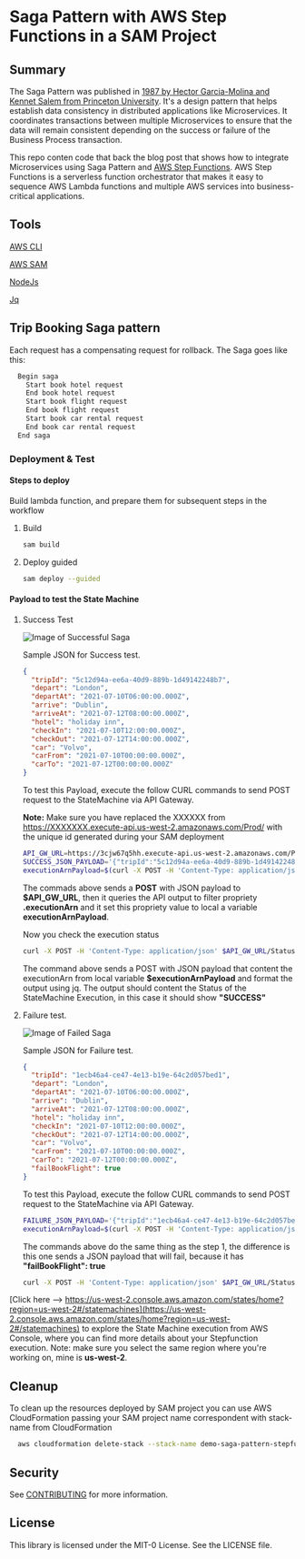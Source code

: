 # Saga Pattern with AWS Step Functions in a SAM Project

## Summary

The Saga Pattern was published in [1987 by Hector Garcia-Molina and Kennet Salem from Princeton University](https://www.cs.princeton.edu/research/techreps/TR-070-87). It's a design pattern that helps establish data consistency in distributed applications like Microservices. It coordinates transactions between multiple Microservices to ensure that the data will remain consistent depending on the success or failure of the Business Process transaction.

This repo conten code that back the blog post that shows how to integrate Microservices using Saga Pattern and [AWS Step Functions](https://aws.amazon.com/step-functions). AWS Step Functions is a serverless function orchestrator that makes it easy to sequence AWS Lambda functions and multiple AWS services into business-critical applications.

## Tools

  [AWS CLI](https://aws.amazon.com/cli/)

  [AWS SAM](https://aws.amazon.com/serverless/sam/)

  [NodeJs](https://nodejs.org/)

  [Jq](https://stedolan.github.io/jq/)

## Trip Booking Saga pattern

Each request has a compensating request for rollback. The Saga goes like this:

```txt
  Begin saga
    Start book hotel request
    End book hotel request
    Start book flight request
    End book flight request
    Start book car rental request
    End book car rental request  
  End saga
```

### Deployment & Test

#### Steps to deploy

Build lambda function, and prepare them for subsequent steps in the workflow
  
1. Build

    ```bash
    sam build
    ```

1. Deploy guided
  
    ```bash
    sam deploy --guided
    ```

#### Payload to test the State Machine

1. Success Test

    ![Image of Successful Saga](docs/StateMachineSuccess.png)

    Sample JSON for Success test.

    ```json
    {
      "tripId": "5c12d94a-ee6a-40d9-889b-1d49142248b7",
      "depart": "London",
      "departAt": "2021-07-10T06:00:00.000Z",
      "arrive": "Dublin",
      "arriveAt": "2021-07-12T08:00:00.000Z",
      "hotel": "holiday inn",
      "checkIn": "2021-07-10T12:00:00.000Z",
      "checkOut": "2021-07-12T14:00:00.000Z",
      "car": "Volvo",
      "carFrom": "2021-07-10T00:00:00.000Z",
      "carTo": "2021-07-12T00:00:00.000Z"
    }
    ```

    To test this Payload, execute the follow CURL commands to send POST request to the StateMachine via API Gateway.

    __Note:__ Make sure you have replaced the XXXXXX from <https://XXXXXXX.execute-api.us-west-2.amazonaws.com/Prod/>  with the unique id generated during your SAM deployment

    ```bash
    API_GW_URL=https://3cjw67q5hh.execute-api.us-west-2.amazonaws.com/Prod/ \
    SUCCESS_JSON_PAYLOAD='{"tripId":"5c12d94a-ee6a-40d9-889b-1d49142248b7","depart":"London","departAt":"2021-07-10T06:00:00.000Z","arrive":"Dublin",   "arriveAt":"2021-07-12T08:00:00.000Z","hotel":"holiday inn","checkIn":"2021-07-10T12:00:00.000Z","checkOut":"2021-07-12T14:00:00.000Z","car":"Volvo",  "carFrom":"2021-07-10T00:00:00.000Z","carTo":"2021-07-12T00:00:00.000Z"}' \
    executionArnPayload=$(curl -X POST -H 'Content-Type: application/json' $API_GW_URL  -d "$SUCCESS_JSON_PAYLOAD" | jq '.executionArn' )

    ```

    The commads above sends a **POST** with JSON payload to **$API_GW_URL**, then it queries the API output to filter propriety **.executionArn** and it set this propriety value to local a variable **executionArnPayload**.

    Now you check the execution status

    ```bash
    curl -X POST -H 'Content-Type: application/json' $API_GW_URL/Status -d "{ \"executionArn\": $executionArnPayload }" | jq .
    ```

    The command above sends a POST with JSON payload that content the executionArn from local variable **$executionArnPayload** and format the output using jq. The output should content the Status of the StateMachine Execution, in this case it should show **"SUCCESS"**

1. Failure test.

    ![Image of Failed Saga](docs/StateMachineFail.png)

    Sample JSON for Failure test.

    ```json
    {
      "tripId": "1ecb46a4-ce47-4e13-b19e-64c2d057bed1",
      "depart": "London",
      "departAt": "2021-07-10T06:00:00.000Z",
      "arrive": "Dublin",
      "arriveAt": "2021-07-12T08:00:00.000Z",
      "hotel": "holiday inn",
      "checkIn": "2021-07-10T12:00:00.000Z",
      "checkOut": "2021-07-12T14:00:00.000Z",
      "car": "Volvo",
      "carFrom": "2021-07-10T00:00:00.000Z",
      "carTo": "2021-07-12T00:00:00.000Z",
      "failBookFlight": true
    }

    ```

    To test this Payload, execute the follow CURL commands to send POST request to the StateMachine via API Gateway.

    ```bash
    FAILURE_JSON_PAYLOAD='{"tripId":"1ecb46a4-ce47-4e13-b19e-64c2d057bed1","depart":"London","departAt":"2021-07-10T06:00:00.000Z","arrive":"Dublin",    "arriveAt":"2021-07-12T08:00:00.000Z","hotel":"holiday inn","checkIn":"2021-07-10T12:00:00.000Z","checkOut":"2021-07-12T14:00:00.000Z", "car":"Volvo", "carFrom":"2021-07-10T00:00:00.000Z","carTo":"2021-07-12T00:00:00.000Z","failBookFlight":true}' \
    executionArnPayload=$(curl -X POST -H 'Content-Type: application/json' $API_GW_URL -d "$FAILURE_JSON_PAYLOAD"  | jq '.executionArn' )
    ```

    The commands above do the same thing as the step 1, the difference is this one sends a JSON payload that will fail, because it has **"failBookFlight": true**

    ```bash
    curl -X POST -H 'Content-Type: application/json' $API_GW_URL/Status -d "{ \"executionArn\": $executionArnPayload }" | jq .
    ```

[Click here --> https://us-west-2.console.aws.amazon.com/states/home?region=us-west-2#/statemachines](https://us-west-2.console.aws.amazon.com/states/home?region=us-west-2#/statemachines) to explore the State Machine execution from AWS Console, where you can find more details about your Stepfunction execution. Note: make sure you select the same region where you're working on, mine is **us-west-2**.

## Cleanup

To clean up the resources deployed by SAM project you can use AWS CloudFormation passing your SAM project name correspondent with stack-name from CloudFormation

  ```bash
    aws cloudformation delete-stack --stack-name demo-saga-pattern-stepfunctions
  ```


## Security

See [CONTRIBUTING](CONTRIBUTING.md#security-issue-notifications) for more information.

## License

This library is licensed under the MIT-0 License. See the LICENSE file.

